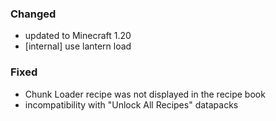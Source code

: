 ### Changed

- updated to Minecraft 1.20
- [internal] use lantern load

### Fixed

- Chunk Loader recipe was not displayed in the recipe book
- incompatibility with "Unlock All Recipes" datapacks
